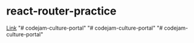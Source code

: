 # react-router-practice

[Link](https://arthur199212.github.io/react-router-practice/)
"# codejam-culture-portal" 
"# codejam-culture-portal" 
"# codejam-culture-portal" 
